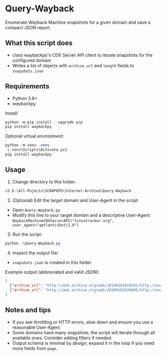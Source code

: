 # Query-Wayback

Enumerate Wayback Machine snapshots for a given domain and save a compact JSON report.

## What this script does

- Uses waybackpy's CDX Server API client to iterate snapshots for the configured domain
- Writes a list of objects with `archive_url` and `length` fields to `snapshots.json`

## Requirements

- Python 3.8+
- waybackpy

Install:
```powershell
python -m pip install --upgrade pip
pip install waybackpy
```

Optional virtual environment:
```powershell
python -m venv .venv
.\.venv\Scripts\Activate.ps1
pip install waybackpy
```

## Usage

1) Change directory to this folder:
```powershell
cd D:\All-Pojects\SCRAPERS\Internet-Archive\Query-Wayback
```

2) (Optional) Edit the target domain and User-Agent in the script:
- Open `Query-Wayback.py`
- Modify this line to your target domain and a descriptive User-Agent:
  `WaybackMachineCDXServerAPI("linuxtracker.org", user_agent="aptlantisbot/1.0")`

3) Run the script:
```powershell
python .\Query-Wayback.py
```

4) Inspect the output file:
- `snapshots.json` is created in this folder

Example output (abbreviated and valid JSON):
```json
[
  {"archive_url": "http://web.archive.org/web/20190101010101/http://example.com/", "length": 12345},
  {"archive_url": "http://web.archive.org/web/20200102030405/http://example.com/about", "length": 67890}
]
```

## Notes and tips

- If you see throttling or HTTP errors, slow down and ensure you use a reasonable User-Agent.
- Some domains have many snapshots; the script will iterate through all available ones. Consider adding filters if needed.
- Output schema is minimal by design; expand it in the loop if you need more fields from `page`.
